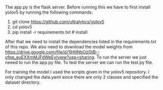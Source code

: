 The app.py is the flask server. Before running this we have to first install yolov5 by running the following commands.

1. git clone https://github.com/ultralytics/yolov5
2. cd yolov5
3. pip install -r requirements.txt  # install

After that we need to install the dependencies listed in the requirements.txt of this repo. We also need to download the model weights from https://drive.google.com/file/d/1IHtINbOzGtB--vfpe_euEXXmMJFdWeEy/view?usp=sharing. 
To run the server we just neeed to run the app.py file. To test the server we can run the test.py file.

For training the model I used the scripts given in the yolov5 repository. I only changed the data.yaml since there are only 2 classes and specified the dataset directory.
